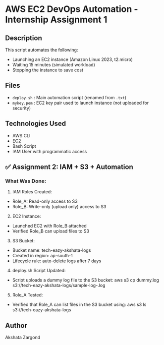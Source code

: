 # AWS EC2 DevOps Automation - Internship Assignment 1

## Description
This script automates the following:
- Launching an EC2 instance (Amazon Linux 2023, t2.micro)
- Waiting 15 minutes (simulated workload)
- Stopping the instance to save cost

## Files
- `deploy.sh` : Main automation script (renamed from `.txt`)
- `mykey.pem` : EC2 key pair used to launch instance (not uploaded for security)

## Technologies Used
- AWS CLI
- EC2
- Bash Script
- IAM User with programmatic access


## ✅ Assignment 2: IAM + S3 + Automation

### What Was Done:

1. IAM Roles Created:

- Role_A: Read-only access to S3
- Role_B: Write-only (upload only) access to S3

2. EC2 Instance:

- Launched EC2 with Role_B attached
- Verified Role_B can upload files to S3

3. S3 Bucket:

- Bucket name: tech-eazy-akshata-logs
- Created in region: ap-south-1
- Lifecycle rule: auto-delete logs after 7 days

4. deploy.sh Script Updated:

- Script uploads a dummy log file to the S3 bucket:
  aws s3 cp dummy.log s3://tech-eazy-akshata-logs/sample-log-<timestamp>.log

5. Role_A Tested:

- Verified that Role_A can list files in the S3 bucket using:
  aws s3 ls s3://tech-eazy-akshata-logs




## Author
Akshata Zargond